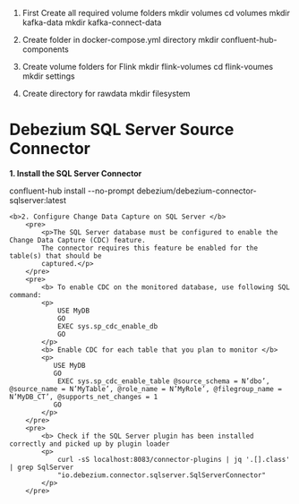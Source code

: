 1. First Create all required volume folders
    mkdir volumes
    cd volumes
    mkdir kafka-data
    mkdir kafka-connect-data 

2. Create folder in docker-compose.yml directory 
    mkdir confluent-hub-components 

3. Create volume folders for Flink 
    mkdir flink-volumes
    cd flink-voumes 
    mkdir settings

5. Create directory for rawdata 
    mkdir filesystem


<h1> Debezium SQL Server Source Connector </h1>
    <b>1. Install the SQL Server Connector </b>
        <p> confluent-hub install --no-prompt debezium/debezium-connector-sqlserver:latest </p>

    <b>2. Configure Change Data Capture on SQL Server </b>
        <pre>
            <p>The SQL Server database must be configured to enable the Change Data Capture (CDC) feature.
            The connector requires this feature be enabled for the table(s) that should be 
            captured.</p>
        </pre>
        <pre>
            <b> To enable CDC on the monitored database, use following SQL command:
            <p>
                USE MyDB 
                GO 
                EXEC sys.sp_cdc_enable_db 
                GO
            </p>
            <b> Enable CDC for each table that you plan to monitor </b>
            <p>
               USE MyDB
               GO
                EXEC sys.sp_cdc_enable_table @source_schema = N’dbo’, @source_name = N’MyTable’, @role_name = N’MyRole’, @filegroup_name = N’MyDB_CT’, @supports_net_changes = 1
               GO
            </p>
        </pre>
        <pre>
            <b> Check if the SQL Server plugin has been installed correctly and picked up by plugin loader
            <p>
                curl -sS localhost:8083/connector-plugins | jq '.[].class' | grep SqlServer
                "io.debezium.connector.sqlserver.SqlServerConnector"
            </p>
        </pre>
        

